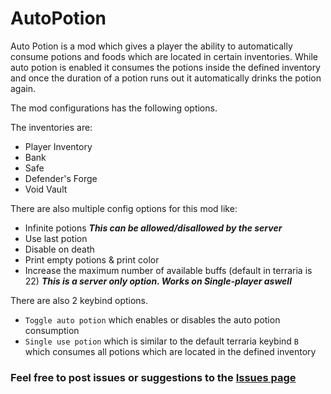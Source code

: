 # AutoPotion

Auto Potion is a mod which gives a player the ability to automatically consume potions and foods which are located in certain inventories.
While auto potion is enabled it consumes the potions inside the defined inventory and once the duration of a potion runs out it automatically drinks the potion again.

The mod configurations has the following options.

The inventories are: 
* Player Inventory
* Bank
* Safe
* Defender's Forge
* Void Vault

There are also multiple config options for this mod like:
* Infinite potions ***This can be allowed/disallowed by the server***
* Use last potion
* Disable on death
* Print empty potions & print color
* Increase the maximum number of available buffs (default in terraria is 22) ***This is a server only option. Works on Single-player aswell***

There are also 2 keybind options.
* ```Toggle auto potion``` which enables or disables the auto potion consumption
* ```Single use potion``` which is similar to the default terraria keybind ```B``` which consumes all potions which are located in the defined inventory

### Feel free to post issues or suggestions to the [Issues page](https://github.com/VoidRift/AutoPotion/issues)
